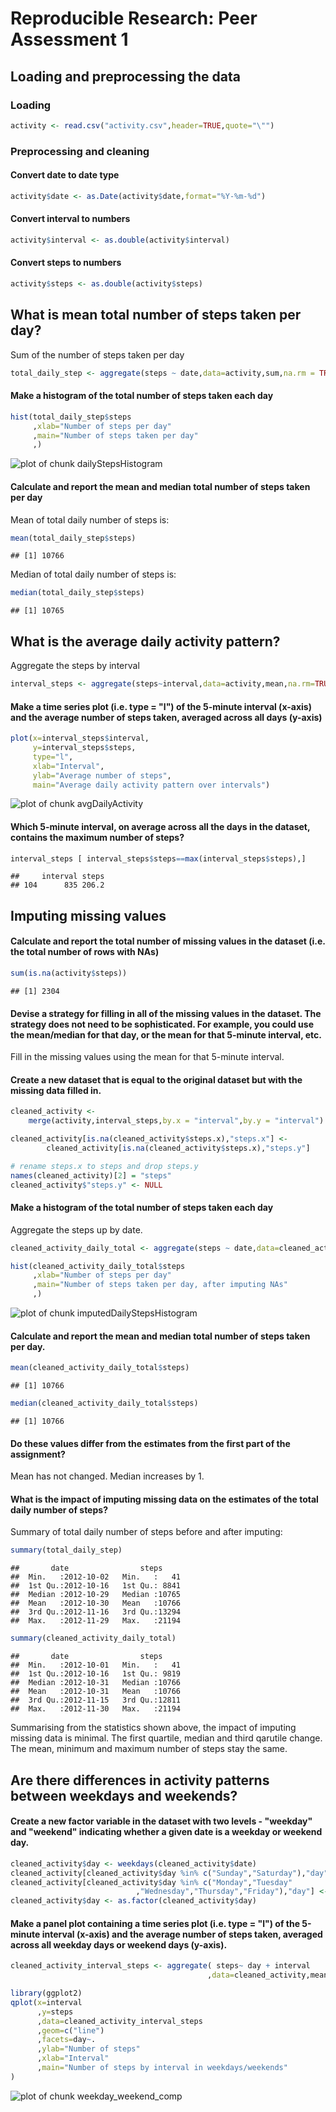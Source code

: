 # Reproducible Research: Peer Assessment 1

## Loading and preprocessing the data

### Loading


```r
activity <- read.csv("activity.csv",header=TRUE,quote="\"")
```

### Preprocessing and cleaning
#### Convert date to date type


```r
activity$date <- as.Date(activity$date,format="%Y-%m-%d")
```

#### Convert interval to numbers


```r
activity$interval <- as.double(activity$interval)
```

#### Convert steps to numbers

```r
activity$steps <- as.double(activity$steps)
```

## What is mean total number of steps taken per day?
Sum of the number of steps taken per day

```r
total_daily_step <- aggregate(steps ~ date,data=activity,sum,na.rm = TRUE)
```

#### Make a histogram of the total number of steps taken each day

```r
hist(total_daily_step$steps
     ,xlab="Number of steps per day"
     ,main="Number of steps taken per day"
     ,)
```

![plot of chunk dailyStepsHistogram](figure/dailyStepsHistogram.png) 

#### Calculate and report the mean and median total number of steps taken per day
Mean of total daily number of steps is:

```r
mean(total_daily_step$steps)
```

```
## [1] 10766
```

Median of total daily number of steps is:

```r
median(total_daily_step$steps)
```

```
## [1] 10765
```

## What is the average daily activity pattern?
Aggregate the steps by interval


```r
interval_steps <- aggregate(steps~interval,data=activity,mean,na.rm=TRUE)
```

#### Make a time series plot (i.e. type = "l") of the 5-minute interval (x-axis) and the average number of steps taken, averaged across all days (y-axis)

```r
plot(x=interval_steps$interval,
     y=interval_steps$steps,
     type="l",
     xlab="Interval",
     ylab="Average number of steps",
     main="Average daily activity pattern over intervals")
```

![plot of chunk avgDailyActivity](figure/avgDailyActivity.png) 

#### Which 5-minute interval, on average across all the days in the dataset, contains the maximum number of steps?

```r
interval_steps [ interval_steps$steps==max(interval_steps$steps),]
```

```
##     interval steps
## 104      835 206.2
```

## Imputing missing values

#### Calculate and report the total number of missing values in the dataset (i.e. the total number of rows with NAs)

```r
sum(is.na(activity$steps))
```

```
## [1] 2304
```

#### Devise a strategy for filling in all of the missing values in the dataset. The strategy does not need to be sophisticated. For example, you could use the mean/median for that day, or the mean for that 5-minute interval, etc.

Fill in the missing values using the mean for that 5-minute interval.

#### Create a new dataset that is equal to the original dataset but with the missing data filled in.


```r
cleaned_activity <- 
    merge(activity,interval_steps,by.x = "interval",by.y = "interval")

cleaned_activity[is.na(cleaned_activity$steps.x),"steps.x"] <- 
        cleaned_activity[is.na(cleaned_activity$steps.x),"steps.y"]    

# rename steps.x to steps and drop steps.y
names(cleaned_activity)[2] = "steps"
cleaned_activity$"steps.y" <- NULL
```

#### Make a histogram of the total number of steps taken each day
Aggregate the steps up by date.

```r
cleaned_activity_daily_total <- aggregate(steps ~ date,data=cleaned_activity,sum)
```


```r
hist(cleaned_activity_daily_total$steps
     ,xlab="Number of steps per day"
     ,main="Number of steps taken per day, after imputing NAs"
     ,)
```

![plot of chunk imputedDailyStepsHistogram](figure/imputedDailyStepsHistogram.png) 

#### Calculate and report the mean and median total number of steps taken per day. 

```r
mean(cleaned_activity_daily_total$steps)
```

```
## [1] 10766
```

```r
median(cleaned_activity_daily_total$steps)
```

```
## [1] 10766
```

#### Do these values differ from the estimates from the first part of the assignment?
Mean has not changed.
Median increases by 1.

#### What is the impact of imputing missing data on the estimates of the total daily number of steps?

Summary of total daily number of steps before and after imputing:

```r
summary(total_daily_step)
```

```
##       date                steps      
##  Min.   :2012-10-02   Min.   :   41  
##  1st Qu.:2012-10-16   1st Qu.: 8841  
##  Median :2012-10-29   Median :10765  
##  Mean   :2012-10-30   Mean   :10766  
##  3rd Qu.:2012-11-16   3rd Qu.:13294  
##  Max.   :2012-11-29   Max.   :21194
```

```r
summary(cleaned_activity_daily_total)
```

```
##       date                steps      
##  Min.   :2012-10-01   Min.   :   41  
##  1st Qu.:2012-10-16   1st Qu.: 9819  
##  Median :2012-10-31   Median :10766  
##  Mean   :2012-10-31   Mean   :10766  
##  3rd Qu.:2012-11-15   3rd Qu.:12811  
##  Max.   :2012-11-30   Max.   :21194
```

Summarising from the statistics shown above, the impact of imputing missing data is minimal. The first quartile, median and third qarutile change. The mean, minimum and maximum number of steps stay the same.

## Are there differences in activity patterns between weekdays and weekends?

#### Create a new factor variable in the dataset with two levels - "weekday" and "weekend" indicating whether a given date is a weekday or weekend day.


```r
cleaned_activity$day <- weekdays(cleaned_activity$date)
cleaned_activity[cleaned_activity$day %in% c("Sunday","Saturday"),"day"] <- "Weekend"
cleaned_activity[cleaned_activity$day %in% c("Monday","Tuesday"
                            ,"Wednesday","Thursday","Friday"),"day"] <- "Weekday"
cleaned_activity$day <- as.factor(cleaned_activity$day)
```

#### Make a panel plot containing a time series plot (i.e. type = "l") of the 5-minute interval (x-axis) and the average number of steps taken, averaged across all weekday days or weekend days (y-axis). 


```r
cleaned_activity_interval_steps <- aggregate( steps~ day + interval
                                            ,data=cleaned_activity,mean,na.rm=TRUE)

library(ggplot2)
qplot(x=interval
      ,y=steps
      ,data=cleaned_activity_interval_steps
      ,geom=c("line")
      ,facets=day~.
      ,ylab="Number of steps"
      ,xlab="Interval"
      ,main="Number of steps by interval in weekdays/weekends"
)
```

![plot of chunk weekday_weekend_comp](figure/weekday_weekend_comp.png) 

